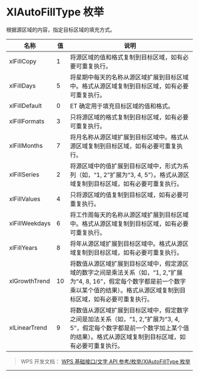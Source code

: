 # XlAutoFillType 枚举

根据源区域的内容，指定目标区域的填充方式。

| 名称           | 值  | 说明                                                                                                                                                                                        |
|----------------|-----|---------------------------------------------------------------------------------------------------------------------------------------------------------------------------------------------|
| xlFillCopy     | 1   | 将源区域的值和格式复制到目标区域，如有必要可重复执行。                                                                                                                                      |
| xlFillDays     | 5   | 将星期中每天的名称从源区域扩展到目标区域中。格式从源区域复制到目标区域，如有必要可重复执行。                                                                                                |
| xlFillDefault  | 0   | ET 确定用于填充目标区域的值和格式。                                                                                                                                                         |
| xlFillFormats  | 3   | 只将源区域的格式复制到目标区域，如有必要可重复执行。                                                                                                                                        |
| xlFillMonths   | 7   | 将月名称从源区域扩展到目标区域中。格式从源区域复制到目标区域，如有必要可重复执行。                                                                                                          |
| xlFillSeries   | 2   | 将源区域中的值扩展到目标区域中，形式为系列（如，“1, 2”扩展为“3, 4, 5”）。格式从源区域复制到目标区域，如有必要可重复执行。                                                                   |
| xlFillValues   | 4   | 只将源区域的值复制到目标区域，如有必要可重复执行。                                                                                                                                          |
| xlFillWeekdays | 6   | 将工作周每天的名称从源区域扩展到目标区域中。格式从源区域复制到目标区域，如有必要可重复执行。                                                                                                |
| xlFillYears    | 8   | 将年从源区域扩展到目标区域中。格式从源区域复制到目标区域，如有必要可重复执行。                                                                                                              |
| xlGrowthTrend  | 10  | 将数值从源区域扩展到目标区域中，假定源区域的数字之间是乘法关系（如，“1, 2,”扩展为“4, 8, 16”，假定每个数字都是前一个数字乘以某个值的结果）。格式从源区域复制到目标区域，如有必要可重复执行。 |
| xlLinearTrend  | 9   | 将数值从源区域扩展到目标区域中，假定数字之间是加法关系（如，“1, 2,”扩展为“3, 4, 5”，假定每个数字都是前一个数字加上某个值的结果）。格式从源区域复制到目标区域，如有必要可重复执行。          |

> WPS 开发文档： [WPS 基础接口/文字 API 参考/枚举/XlAutoFillType 枚举](https://qn.cache.wpscdn.cn/encs/doc/office_v19/topics/WPS%20%E5%9F%BA%E7%A1%80%E6%8E%A5%E5%8F%A3/%E6%96%87%E5%AD%97%20API%20%E5%8F%82%E8%80%83/%E6%9E%9A%E4%B8%BE/XlAutoFillType%20%E6%9E%9A%E4%B8%BE.html)

------------------------------------------------------------------------

